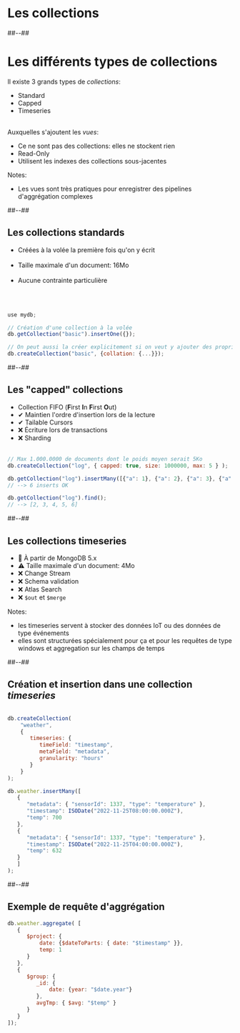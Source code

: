 <!-- .slide: class="transition underline"-->
# Les collections

##--##
<!-- .slide -->

# Les différents types de collections

Il existe 3 grands types de *collections*:

* Standard
* Capped
* Timeseries
<br/><br/>

Auxquelles s'ajoutent les *vues*:
* Ce ne sont pas des collections: elles ne stockent rien
* Read-Only
* Utilisent les indexes des collections sous-jacentes

Notes:
* Les vues sont très pratiques pour enregistrer des pipelines d'aggrégation complexes

##--##
<!-- .slide class="with-code"-->

## Les collections standards

* Créées à la volée la première fois qu'on y écrit<br/><br/>
* Taille maximale d'un document: 16Mo<br/><br/>
* Aucune contrainte particulière

<br/><br/>

```javascript
use mydb;

// Création d'une collection à la volée
db.getCollection("basic").insertOne({});

// On peut aussi la créer explicitement si on veut y ajouter des propriétés
db.createCollection("basic", {collation: {...}});
```

##--##
<!-- .slide: class="with-code"-->

## Les "capped" collections

* Collection FIFO (**F**irst **I**n  **F**irst **O**ut)
* ✔ Maintien l'ordre d'insertion lors de la lecture
* ✔ Tailable Cursors
* ❌ Écriture lors de transactions
* ❌ Sharding<br/><br/>

```javascript
// Max 1.000.0000 de documents dont le poids moyen serait 5Ko
db.createCollection("log", { capped: true, size: 1000000, max: 5 } );

db.getCollection("log").insertMany([{"a": 1}, {"a": 2}, {"a": 3}, {"a": 4}, {"a": 5}, {"a": 6}]);
// --> 6 inserts OK

db.getCollection("log").find();
// --> [2, 3, 4, 5, 6]
```

##--##
<!-- .slide -->

## Les collections timeseries

* 🏁 À partir de MongoDB 5.x
* ⚠️ Taille maximale d'un document: 4Mo
* ❌ Change Stream
* ❌ Schema validation 
* ❌ Atlas Search
* ❌ `$out` et `$merge`

Notes:
- les timeseries servent à stocker des données IoT ou des données de type événements
- elles sont structurées spécialement pour ça et pour les requêtes de type windows et aggregation sur les champs de temps


##--##
<!-- .slide: class="with-code"-->

## Création et insertion dans une collection *timeseries*

```javascript

db.createCollection(
    "weather",
    {
       timeseries: {
          timeField: "timestamp",
          metaField: "metadata",
          granularity: "hours"
       }
    }
);

db.weather.insertMany([
   {
      "metadata": { "sensorId": 1337, "type": "temperature" },
      "timestamp": ISODate("2022-11-25T08:00:00.000Z"),
      "temp": 700
   },
   {
      "metadata": { "sensorId": 1337, "type": "temperature" },
      "timestamp": ISODate("2022-11-25T04:00:00.000Z"),
      "temp": 632
   }
   ]
);
```

##--##
<!-- .slide: class="with-code"-->

## Exemple de requête d'aggrégation

```javascript
db.weather.aggregate( [
   {
      $project: {
          date: {$dateToParts: { date: "$timestamp" }},
          temp: 1
      }
   },
   {
      $group: {
         _id: {
             date: {year: "$date.year"}
         },
         avgTmp: { $avg: "$temp" }
      }
   }
]);
```
<!-- .element: class="max-height" -->